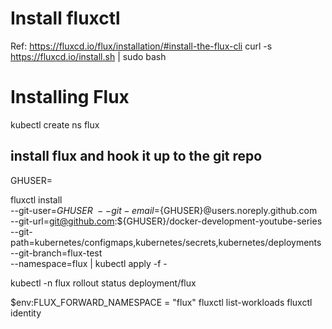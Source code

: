 # Install fluxctl
Ref: https://fluxcd.io/flux/installation/#install-the-flux-cli
curl -s https://fluxcd.io/install.sh | sudo bash

# Installing Flux

kubectl create ns flux

## install flux and hook it up to the git repo
GHUSER=


fluxctl install \
--git-user=${GHUSER} \
--git-email=${GHUSER}@users.noreply.github.com \
--git-url=git@github.com:${GHUSER}/docker-development-youtube-series \
--git-path=kubernetes/configmaps,kubernetes/secrets,kubernetes/deployments \
--git-branch=flux-test \
--namespace=flux | kubectl apply -f -

kubectl -n flux rollout status deployment/flux

$env:FLUX_FORWARD_NAMESPACE = "flux"
fluxctl list-workloads
fluxctl identity